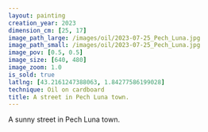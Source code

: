 ```yaml
---
layout: painting
creation_year: 2023
dimension_cm: [25, 17]
image_path_large: /images/oil/2023-07-25_Pech_Luna.jpg
image_path_small: /images/oil/2023-07-25_Pech_Luna.jpg
image_pov: [0.5, 0.5]
image_size: [640, 480]
image_zoom: 1.0
is_sold: true
latlng: [43.2161247388063, 1.84277586199028]
technique: Oil on cardboard
title: A street in Pech Luna town.
---
```


A sunny street in Pech Luna town.

